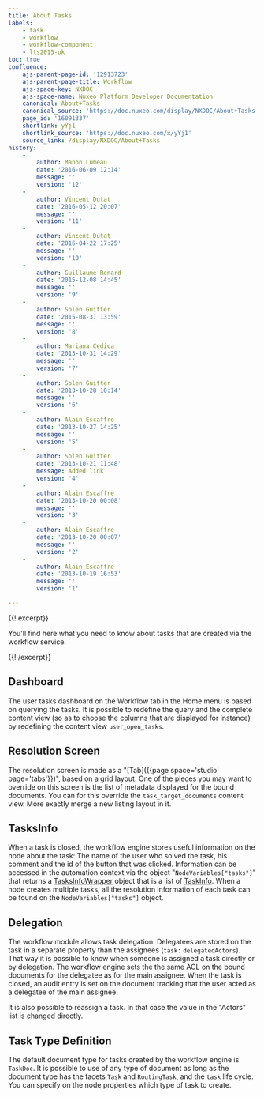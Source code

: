 ```yaml
---
title: About Tasks
labels:
    - task
    - workflow
    - workflow-component
    - lts2015-ok
toc: true
confluence:
    ajs-parent-page-id: '12913723'
    ajs-parent-page-title: Workflow
    ajs-space-key: NXDOC
    ajs-space-name: Nuxeo Platform Developer Documentation
    canonical: About+Tasks
    canonical_source: 'https://doc.nuxeo.com/display/NXDOC/About+Tasks'
    page_id: '16091337'
    shortlink: yYj1
    shortlink_source: 'https://doc.nuxeo.com/x/yYj1'
    source_link: /display/NXDOC/About+Tasks
history:
    - 
        author: Manon Lumeau
        date: '2016-06-09 12:14'
        message: ''
        version: '12'
    - 
        author: Vincent Dutat
        date: '2016-05-12 20:07'
        message: ''
        version: '11'
    - 
        author: Vincent Dutat
        date: '2016-04-22 17:25'
        message: ''
        version: '10'
    - 
        author: Guillaume Renard
        date: '2015-12-08 14:45'
        message: ''
        version: '9'
    - 
        author: Solen Guitter
        date: '2015-08-31 13:59'
        message: ''
        version: '8'
    - 
        author: Mariana Cedica
        date: '2013-10-31 14:29'
        message: ''
        version: '7'
    - 
        author: Solen Guitter
        date: '2013-10-28 10:14'
        message: ''
        version: '6'
    - 
        author: Alain Escaffre
        date: '2013-10-27 14:25'
        message: ''
        version: '5'
    - 
        author: Solen Guitter
        date: '2013-10-21 11:48'
        message: Added link
        version: '4'
    - 
        author: Alain Escaffre
        date: '2013-10-20 00:08'
        message: ''
        version: '3'
    - 
        author: Alain Escaffre
        date: '2013-10-20 00:07'
        message: ''
        version: '2'
    - 
        author: Alain Escaffre
        date: '2013-10-19 16:53'
        message: ''
        version: '1'

---
```

{{! excerpt}}

You'll find here what you need to know about tasks that are created via the workflow service.

{{! /excerpt}}

## Dashboard

The user tasks dashboard on the Workflow tab in the Home menu is based on querying the tasks. It is possible to redefine the query and the complete content view (so as to choose the columns that are displayed for instance) by redefining the content view&nbsp;`user_open_tasks`.

## <span>Resolution Screen</span>

<span>The resolution screen is made as a "[Tab]({{page space='studio' page='tabs'}})", based on a grid layout. One of the pieces you may want to override on this screen is the list of metadata displayed for the bound documents. You can for this override the&nbsp;`task_target_documents` content view. More exactly merge a new listing layout in it.</span>

## <span>TasksInfo</span>

<span>When a task is closed, the workflow engine stores useful information <span>on the node</span> about the task: The name of the user who solved the task, his comment and the id of the button that was clicked. Information can be accessed in the automation context via the object "`NodeVariables["tasks"]`" that returns a [TasksInfoWrapper](http://community.nuxeo.com/api/nuxeo/5.8/javadoc/org/nuxeo/ecm/platform/routing/core/api/TasksInfoWrapper.html) object that is a list of [TaskInfo](http://community.nuxeo.com/api/nuxeo/5.8/javadoc/org/nuxeo/ecm/platform/routing/core/impl/GraphNode.TaskInfo.html). When a node creates multiple tasks, all the resolution information of each task can be found on the `NodeVariables["tasks"]` object.</span>

## <span><span><span>Delegation &nbsp;</span></span></span>

<span><span><span>The workflow module allows task delegation. Delegatees are stored on the task in a separate property than the assignees (`task:` <span style="color: rgb(34,34,34);">`delegatedActors`)</span>. That way it is possible to know when someone is assigned a task directly or by delegation. The workflow engine sets the the same ACL<span>&nbsp;</span>on the bound documents <span><span><span><span><span><span>for the delegatee</span></span> </span></span></span></span>as for the main assignee. When the task is closed, an audit entry is set on the document tracking that the user acted as a delegatee of the main assignee.</span></span></span>

<span><span><span>It is also possible to reassign a task. In that case the value in the "Actors" list is changed directly.</span></span></span>

## <span><span><span><span>Task Type Definition</span></span></span></span>

<span><span><span><span>The default document type for tasks created by the workflow engine is `TaskDoc`. It is possible to use of any type of document as long as the document type has the facets `Task` and `RoutingTask`, and the `task` life cycle. You can specify on the node properties which type of task to create.</span></span></span></span>

&nbsp;

&nbsp;